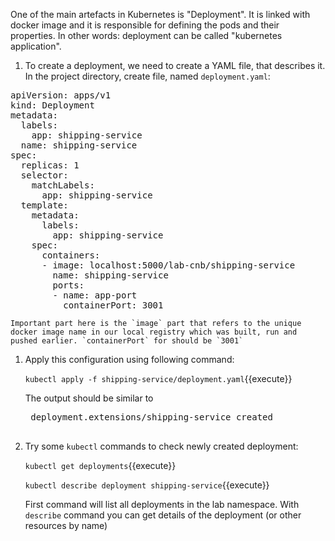 One of the main artefacts in Kubernetes is "Deployment". It is linked with docker image and it is responsible for defining the pods and their properties. In other words: deployment can be called "kubernetes application".

1. To create a deployment, we need to create a YAML file, that describes it. In the project directory, create file, named `deployment.yaml`:

<pre class="file hljs yaml"  data-filename="deployment.yaml" data-target="replace">
apiVersion: apps/v1
kind: Deployment
metadata:
  labels:
    app: shipping-service
  name: shipping-service
spec:
  replicas: 1
  selector:
    matchLabels:
      app: shipping-service
  template:
    metadata:
      labels:
        app: shipping-service
    spec:
      containers:
      - image: localhost:5000/lab-cnb/shipping-service
        name: shipping-service
        ports:
        - name: app-port
          containerPort: 3001
</pre>

    Important part here is the `image` part that refers to the unique docker image name in our local registry which was built, run and pushed earlier. `containerPort` for should be `3001`

1. Apply this configuration using following command:

    `kubectl apply -f shipping-service/deployment.yaml`{{execute}}

    The output should be similar to

    <pre class="file hljs shell">
    deployment.extensions/shipping-service created
    </pre>

1. Try some `kubectl` commands to check newly created deployment:

    `kubectl get deployments`{{execute}}

    `kubectl describe deployment shipping-service`{{execute}}

    First command will list all deployments in the lab namespace. With `describe` command you can get details of the deployment (or other resources by name)